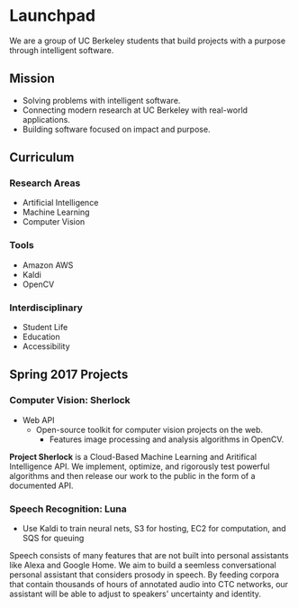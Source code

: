 # Launchpad
We are a group of UC Berkeley students that build projects with a purpose through intelligent software.

## Mission

- Solving problems with intelligent software.
- Connecting modern research at UC Berkeley with real-world applications.
- Building software focused on impact and purpose.

## Curriculum

### Research Areas

- Artificial Intelligence
- Machine Learning
- Computer Vision

### Tools

- Amazon AWS
- Kaldi
- OpenCV

### Interdisciplinary

- Student Life
- Education
- Accessibility

## Spring 2017 Projects

### Computer Vision: Sherlock

- Web API
  - Open-source toolkit for computer vision projects on the web.
    - Features image processing and analysis algorithms in OpenCV.

**Project Sherlock** is a Cloud-Based Machine Learning and Aritifical Intelligence API. We implement, optimize, and rigorously test powerful algorithms and then release our work to the public in the form of a documented API.

### Speech Recognition: Luna

- Use Kaldi to train neural nets, S3 for hosting, EC2 for computation, and SQS for queuing

Speech consists of many features that are not built into personal assistants like Alexa and Google Home. We aim to build a seemless conversational personal assistant that considers prosody in speech. By feeding corpora that contain thousands of hours of annotated audio into CTC networks, our assistant will be able to adjust to speakers' uncertainty and identity.
